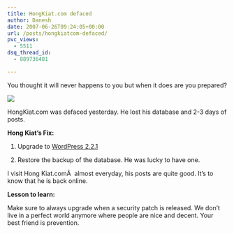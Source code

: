 ```yaml
---
title: HongKiat.com defaced
author: Danesh
date: 2007-06-26T09:24:05+00:00
url: /posts/hongkiatcom-defaced/
pvc_views:
  - 5511
dsq_thread_id:
  - 889736481

---
```

You thought it will never happens to you but when it does are you prepared?

![][1] 

HongKiat.com was defaced yesterday. He lost his database and 2-3 days of posts.

**Hong Kiat&#8217;s Fix:**

1. Upgrade to [WordPress 2.2.1][2]

2. Restore the backup of the database. He was lucky to have one.

I visit Hong Kiat.comÂ  almost everyday, his posts are quite good. It&#8217;s to know that he is back online.

**Lesson to learn:**

Make sure to always upgrade when a security patch is released. We don&#8217;t live in a perfect world anymore where people are nice and decent. Your best friend is prevention.

 [1]: http://www.hongkiat.com/blog/wp-content/uploads/defaced.png
 [2]: http://wordpress.org/development/2007/06/wordpress-221/